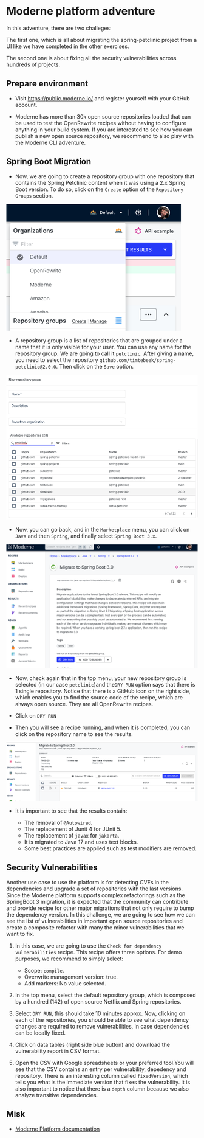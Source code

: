 # Moderne platform adventure

In this adventure, there are two challeges:

The first one, which is all about migrating the spring-petclinic project from a UI 
like we have completed in the other exercises. 

The second one is about fixing all the security vulnerabilities across hundreds of projects.


## Prepare environment

- Visit https://public.moderne.io/ and register yourself with your GitHub account.

- Moderne has more than 30k open source repositories loaded that can be used to test the OpenRewrite recipes without having to configure 
anything in your build system. If you are interested to see how you can publish a new open source repository, we recommend to also play
with  the Moderne CLI adventure.

## Spring Boot Migration

- Now, we are going to create a repository group with one repository that contains the
Spring Petclinic content when it was using a 2.x Spring Boot version. To do so,
click on the `Create` option of the `Repository Groups` section.

![context menu](assets/menu.png)

- A repository group is a list of repositories that are grouped under a name that it is
only visible for your user. You can use any name for the repository group. We are going
to call it `petclinic`. After giving a name, you need to select the repository 
`github.com/timtebeek/spring-petclinic@2.0.0`. Then click on the `Save` option.   

![repository-groups](assets/repository-groups.png)

- Now, you can go back, and in the `Marketplace` menu, you can click on `Java` and 
then `Spring`, and finally select `Spring Boot 3.x`.

![recipe](assets/springboot-recipe.png) 

- Now, check again that in the top menu, your new repository group is selected 
(in our case `petclinic`)and the`DRY RUN` option says that there is 1 single repository.
Notice that there is a GitHub icon on the right side, which enables you to find the 
source code of the recipe, which are always open source. They are all OpenRewrite 
recipes.

- Click on `DRY RUN`


- Then you will see a recipe running, and when it is completed, you can click on the repository
name to see the results. 

![results](assets/execution.png)

- It is important to see that the results contain:

  - The removal of `@Autowired`.
  - The replacement of Junit 4 for JUnit 5.
  - The replacement of `javax` for `jakarta`.
  - It is migrated to Java 17 and uses text blocks.
  - Some best practices are applied such as test modifiers are removed.
 

## Security Vulnerabilities

Another use case to use the platform is for detecting CVEs in the dependencies
and upgrade a set of repositories with the last versions. Since the Moderne platform
supports complex refactorings such as the SpringBoot 3 migration, it is expected
that the community can contribute and provide recipe for other major migrations that
not only require to bump the dependency version. In this challenge, we are going to see
how we can see the list of vulnerabilities in important open source repositories and
create a composite refactor with many the minor vulnerabilities that we want to fix.

1. In this case, we are going to use the `Check for dependency vulnerabilities` recipe.
This recipe offers three options. For demo purposes, we recommend to simply 
select:

    - Scope:  `compile`. 
    - Overwrite management version: true.
    - Add markers: No value selected.

2. In the top menu, select the default repository group, which is composed by a hundred (142) of
open source Netflix and Spring repositories.

3. Select `DRY RUN`, this should take 10 minutes approx. Now, clicking on each of the repositories, 
you should be able to see what dependency changes are required to remove vulnerabilities, in 
case dependencies can be locally fixed.

4. Click on data tables (right side blue button) and download the vulnerability report in CSV format.

5. Open the CSV with Google spreadsheets or your preferred tool.You will see that the CSV contains
an entry per vulnerability, depedency and repository. There is an interesting column called
`fixedVersion`, which tells you what is the immediate version that fixes the vulnerability. It
is also important to notice that there is a `depth` column because we also analyze transitive
dependencies.

   
## Misk

- [Moderne Platform documentation](https://docs.moderne.io/)



